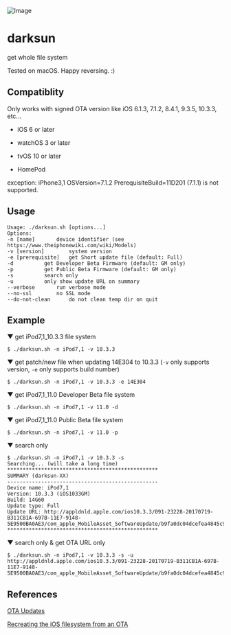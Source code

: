 ![Image](https://farm5.staticflickr.com/4212/35116006470_677981dc18_b.jpg)

# darksun

get whole file system

Tested on macOS. Happy reversing. :)

## Compatiblity

Only works with signed OTA version like iOS 6.1.3, 7.1.2, 8.4.1, 9.3.5, 10.3.3, etc...

- iOS 6 or later

- watchOS 3 or later

- tvOS 10 or later

- HomePod

exception: iPhone3,1 OSVersion=7.1.2 PrerequisiteBuild=11D201 (7.1.1) is not supported.

## Usage

	Usage: ./darksun.sh [options...]
	Options:
	-n [name]		device identifier (see https://www.theiphonewiki.com/wiki/Models)
	-v [version]		system version
	-e [prerequisite]	get Short update file (default: Full)
	-d			get Developer Beta Firmware (default: GM only)
	-p			get Public Beta Firmware (default: GM only)
	-s			search only
	-u			only show update URL on summary
	--verbose		run verbose mode
	--no-ssl		no SSL mode
	--do-not-clean		do not clean temp dir on quit

## Example

▼ get iPod7,1_10.3.3 file system

	$ ./darksun.sh -n iPod7,1 -v 10.3.3

▼ get patch/new file when updating 14E304 to 10.3.3 (`-v` only supports version, `-e` only supports build number)

	$ ./darksun.sh -n iPod7,1 -v 10.3.3 -e 14E304

▼ get iPod7,1_11.0 Developer Beta file system

	$ ./darksun.sh -n iPod7,1 -v 11.0 -d

▼ get iPod7,1_11.0 Public Beta file system

	$ ./darksun.sh -n iPod7,1 -v 11.0 -p

▼ search only
	
	$ ./darksun.sh -n iPod7,1 -v 10.3.3 -s
	Searching... (will take a long time)
	*************************************************
	SUMMARY (darksun-XX)
	-------------------------------------------------
	Device name: iPod7,1
	Version: 10.3.3 (iOS1033GM)
	Build: 14G60
	Update type: Full
	Update URL: http://appldnld.apple.com/ios10.3.3/091-23228-20170719-B311CB1A-697B-11E7-9148-5E9500BA0AE3/com_apple_MobileAsset_SoftwareUpdate/b9fa0dc04dcefea4845c9ceeb2e7e80efc9e9ee6.zip
	*************************************************

▼ search only & get OTA URL only

	$ ./darksun.sh -n iPod7,1 -v 10.3.3 -s -u
	http://appldnld.apple.com/ios10.3.3/091-23228-20170719-B311CB1A-697B-11E7-9148-5E9500BA0AE3/com_apple_MobileAsset_SoftwareUpdate/b9fa0dc04dcefea4845c9ceeb2e7e80efc9e9ee6.zip

## References

[OTA Updates](https://www.theiphonewiki.com/wiki/OTA_Updates)

[Recreating the iOS filesystem from an OTA](http://newosxbook.com/articles/OTA3.html)
